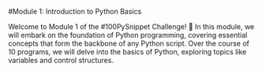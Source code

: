 #Module 1: Introduction to Python Basics

Welcome to Module 1 of the #100PySnippet Challenge! 🚀 In this module, we will embark on the foundation of Python programming, covering essential concepts that form the backbone of any Python script. Over the course of 10 programs, we will delve into the basics of Python, exploring topics like variables and control structures.
